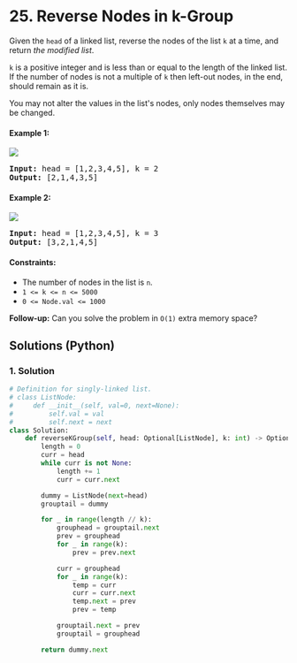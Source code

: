 # 25. Reverse Nodes in k-Group
Given the `head` of a linked list, reverse the nodes of the list `k` at a time, and return *the modified list*.

`k` is a positive integer and is less than or equal to the length of the linked list. If the number of nodes is not a multiple of `k` then left-out nodes, in the end, should remain as it is.

You may not alter the values in the list's nodes, only nodes themselves may be changed.

#### Example 1:
![](https://assets.leetcode.com/uploads/2020/10/03/reverse_ex1.jpg)
<pre>
<strong>Input:</strong> head = [1,2,3,4,5], k = 2
<strong>Output:</strong> [2,1,4,3,5]
</pre>

#### Example 2:
![](https://assets.leetcode.com/uploads/2020/10/03/reverse_ex2.jpg)
<pre>
<strong>Input:</strong> head = [1,2,3,4,5], k = 3
<strong>Output:</strong> [3,2,1,4,5]
</pre>

#### Constraints:
* The number of nodes in the list is `n`.
* `1 <= k <= n <= 5000`
* `0 <= Node.val <= 1000`

**Follow-up:** Can you solve the problem in `O(1)` extra memory space?

## Solutions (Python)

### 1. Solution
```Python
# Definition for singly-linked list.
# class ListNode:
#     def __init__(self, val=0, next=None):
#         self.val = val
#         self.next = next
class Solution:
    def reverseKGroup(self, head: Optional[ListNode], k: int) -> Optional[ListNode]:
        length = 0
        curr = head
        while curr is not None:
            length += 1
            curr = curr.next

        dummy = ListNode(next=head)
        grouptail = dummy

        for _ in range(length // k):
            grouphead = grouptail.next
            prev = grouphead
            for _ in range(k):
                prev = prev.next

            curr = grouphead
            for _ in range(k):
                temp = curr
                curr = curr.next
                temp.next = prev
                prev = temp

            grouptail.next = prev
            grouptail = grouphead

        return dummy.next
```
